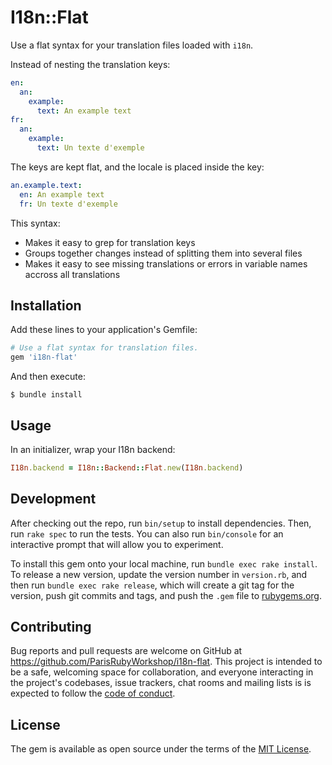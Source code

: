 # I18n::Flat

Use a flat syntax for your translation files loaded with `i18n`.

Instead of nesting the translation keys:

```yml
en:
  an:
    example:
      text: An example text
fr:
  an:
    example:
      text: Un texte d'exemple
```

The keys are kept flat, and the locale is placed inside the key:

```yml
an.example.text:
  en: An example text
  fr: Un texte d'exemple
```

This syntax:

- Makes it easy to grep for translation keys
- Groups together changes instead of splitting them into several files
- Makes it easy to see missing translations or errors in variable names accross
  all translations

## Installation

Add these lines to your application's Gemfile:

```ruby
# Use a flat syntax for translation files.
gem 'i18n-flat'
```

And then execute:

    $ bundle install

## Usage

In an initializer, wrap your I18n backend:

```rb
I18n.backend = I18n::Backend::Flat.new(I18n.backend)
```

## Development

After checking out the repo, run `bin/setup` to install dependencies. Then,
run `rake spec` to run the tests. You can also run `bin/console` for an
interactive prompt that will allow you to experiment.

To install this gem onto your local machine, run `bundle exec rake install`.
To release a new version, update the version number in `version.rb`, and then
run `bundle exec rake release`, which will create a git tag for the version,
push git commits and tags, and push the `.gem` file to
[rubygems.org](https://rubygems.org).

## Contributing

Bug reports and pull requests are welcome on GitHub at
https://github.com/ParisRubyWorkshop/i18n-flat. This project is intended to be
a safe, welcoming space for collaboration, and everyone interacting in the
project's codebases, issue trackers, chat rooms and mailing lists is
is expected to follow the
[code of conduct](https://github.com/ParisRubyWorkshop/i18n-flat/blob/master/CODE_OF_CONDUCT.md).

## License

The gem is available as open source under the terms of the
[MIT License](https://opensource.org/licenses/MIT).
